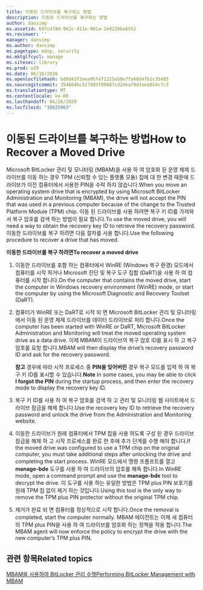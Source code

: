 ```yaml
---
title: 이동된 드라이브를 복구하는 방법
description: 이동된 드라이브를 복구하는 방법
author: dansimp
ms.assetid: 697cd78d-962c-411e-901a-2e9220ba6552
ms.reviewer: ''
manager: dansimp
ms.author: dansimp
ms.pagetype: mdop, security
ms.mktglfcycl: manage
ms.sitesec: library
ms.prod: w10
ms.date: 06/16/2016
ms.openlocfilehash: bd0d43f2eea95fe71225a50e7fa68d4fb1c35485
ms.sourcegitcommit: 354664bc527d93f80687cd2eba70d1eea024c7c3
ms.translationtype: MT
ms.contentlocale: ko-KR
ms.lasthandoff: 06/26/2020
ms.locfileid: "10825063"
---
```

# <span data-ttu-id="ad651-103">이동된 드라이브를 복구하는 방법</span><span class="sxs-lookup"><span data-stu-id="ad651-103">How to Recover a Moved Drive</span></span>


<span data-ttu-id="ad651-104">Microsoft BitLocker 관리 및 모니터링 (MBAM)을 사용 하 여 암호화 된 운영 체제 드라이브를 이동 하는 경우 TPM (신뢰할 수 있는 플랫폼 모듈) 칩에 대 한 변경 때문에 드라이브가 이전 컴퓨터에서 사용한 PIN을 수락 하지 않습니다.</span><span class="sxs-lookup"><span data-stu-id="ad651-104">When you move an operating system drive that is encrypted by using Microsoft BitLocker Administration and Monitoring (MBAM), the drive will not accept the PIN that was used in a previous computer because of the change to the Trusted Platform Module (TPM) chip.</span></span> <span data-ttu-id="ad651-105">이동 된 드라이브를 사용 하려면 복구 키 ID를 가져와서 복구 암호를 검색 하는 방법이 필요 합니다.</span><span class="sxs-lookup"><span data-stu-id="ad651-105">To use the moved drive, you will need a way to obtain the recovery key ID to retrieve the recovery password.</span></span> <span data-ttu-id="ad651-106">이동한 드라이브를 복구 하려면 다음 절차를 사용 합니다.</span><span class="sxs-lookup"><span data-stu-id="ad651-106">Use the following procedure to recover a drive that has moved.</span></span>

**<span data-ttu-id="ad651-107">이동한 드라이브를 복구 하려면</span><span class="sxs-lookup"><span data-stu-id="ad651-107">To recover a moved drive</span></span>**

1.  <span data-ttu-id="ad651-108">이동한 드라이브를 포함 하는 컴퓨터에서 WinRE (Windows 복구 환경) 모드에서 컴퓨터를 시작 하거나 Microsoft 진단 및 복구 도구 집합 (DaRT)을 사용 하 여 컴퓨터를 시작 합니다.</span><span class="sxs-lookup"><span data-stu-id="ad651-108">On the computer that contains the moved drive, start the computer in Windows recovery environment (WinRE) mode, or start the computer by using the Microsoft Diagnostic and Recovery Toolset (DaRT).</span></span>

2.  <span data-ttu-id="ad651-109">컴퓨터가 WinRE 또는 DaRT로 시작 되 면 Microsoft BitLocker 관리 및 모니터링에서 이동 된 운영 체제 드라이브를 데이터 드라이브로 처리 합니다.</span><span class="sxs-lookup"><span data-stu-id="ad651-109">Once the computer has been started with WinRE or DaRT, Microsoft BitLocker Administration and Monitoring will treat the moved operating system drive as a data drive.</span></span> <span data-ttu-id="ad651-110">이제 MBAM이 드라이브의 복구 암호 ID를 표시 하 고 복구 암호를 요청 합니다.</span><span class="sxs-lookup"><span data-stu-id="ad651-110">MBAM will then display the drive’s recovery password ID and ask for the recovery password.</span></span>

    <span data-ttu-id="ad651-111">**참고**  경우에 따라 시작 프로세스 중 **PIN을 잊어버린** 경우 복구 모드를 입력 하 여 복구 키 ID를 표시할 수 있습니다.</span><span class="sxs-lookup"><span data-stu-id="ad651-111">**Note** In some cases, you may be able to click **I forgot the PIN** during the startup process, and then enter the recovery mode to display the recovery key ID.</span></span>

     

3.  <span data-ttu-id="ad651-112">복구 키 ID를 사용 하 여 복구 암호를 검색 하 고 관리 및 모니터링 웹 사이트에서 드라이브 잠금을 해제 합니다.</span><span class="sxs-lookup"><span data-stu-id="ad651-112">Use the recovery key ID to retrieve the recovery password and unlock the drive from the Administration and Monitoring website.</span></span>

4.  <span data-ttu-id="ad651-113">이동한 드라이브가 원래 컴퓨터에서 TPM 칩을 사용 하도록 구성 된 경우 드라이브 잠금을 해제 하 고 시작 프로세스를 완료 한 후에 추가 단계를 수행 해야 합니다.</span><span class="sxs-lookup"><span data-stu-id="ad651-113">If the moved drive was configured to use a TPM chip on the original computer, you must take additional steps after unlocking the drive and completing the start process.</span></span> <span data-ttu-id="ad651-114">WinRE 모드에서 명령 프롬프트를 열고 **manage-bde** 도구를 사용 하 여 드라이브의 암호를 해독 합니다.</span><span class="sxs-lookup"><span data-stu-id="ad651-114">In WinRE mode, open a command prompt and use the **manage-bde** tool to decrypt the drive.</span></span> <span data-ttu-id="ad651-115">이 도구를 사용 하는 유일한 방법은 TPM plus PIN 보호기를 원래 TPM 칩 없이 제거 하는 것입니다.</span><span class="sxs-lookup"><span data-stu-id="ad651-115">Using this tool is the only way to remove the TPM plus PIN protector without the original TPM chip.</span></span>

5.  <span data-ttu-id="ad651-116">제거가 완료 되 면 컴퓨터를 정상적으로 시작 합니다.</span><span class="sxs-lookup"><span data-stu-id="ad651-116">Once the removal is completed, start the computer normally.</span></span> <span data-ttu-id="ad651-117">MBAM 에이전트는 이제 새 컴퓨터의 TPM plus PIN을 사용 하 여 드라이브를 암호화 하는 정책을 적용 합니다.</span><span class="sxs-lookup"><span data-stu-id="ad651-117">The MBAM agent will now enforce the policy to encrypt the drive with the new computer’s TPM plus PIN.</span></span>

## <span data-ttu-id="ad651-118">관련 항목</span><span class="sxs-lookup"><span data-stu-id="ad651-118">Related topics</span></span>


[<span data-ttu-id="ad651-119">MBAM을 사용하여 BitLocker 관리 수행</span><span class="sxs-lookup"><span data-stu-id="ad651-119">Performing BitLocker Management with MBAM</span></span>](performing-bitlocker-management-with-mbam-mbam-2.md)

 

 






